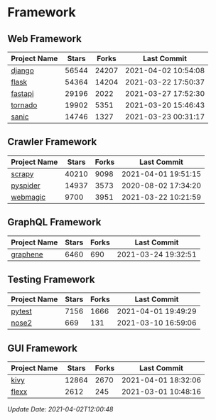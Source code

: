 # Framework

## Web Framework
| Project Name | Stars | Forks | Last Commit |
| ------------ | ----- | ----- | ----------- |
| [django](https://github.com/django/django) | 56544 | 24207 | 2021-04-02 10:54:08 |
| [flask](https://github.com/pallets/flask) | 54364 | 14204 | 2021-03-22 17:50:37 |
| [fastapi](https://github.com/tiangolo/fastapi) | 29196 | 2022 | 2021-03-27 17:52:30 |
| [tornado](https://github.com/tornadoweb/tornado) | 19902 | 5351 | 2021-03-20 15:46:43 |
| [sanic](https://github.com/sanic-org/sanic) | 14746 | 1327 | 2021-03-23 00:31:17 |

## Crawler Framework
| Project Name | Stars | Forks | Last Commit |
| ------------ | ----- | ----- | ----------- |
| [scrapy](https://github.com/scrapy/scrapy) | 40210 | 9098 | 2021-04-01 19:51:15 |
| [pyspider](https://github.com/binux/pyspider) | 14937 | 3573 | 2020-08-02 17:34:20 |
| [webmagic](https://github.com/code4craft/webmagic) | 9700 | 3951 | 2021-03-22 10:21:59 |

## GraphQL Framework
| Project Name | Stars | Forks | Last Commit |
| ------------ | ----- | ----- | ----------- |
| [graphene](https://github.com/graphql-python/graphene) | 6460 | 690 | 2021-03-24 19:32:51 |

## Testing Framework
| Project Name | Stars | Forks | Last Commit |
| ------------ | ----- | ----- | ----------- |
| [pytest](https://github.com/pytest-dev/pytest) | 7156 | 1666 | 2021-04-01 19:49:29 |
| [nose2](https://github.com/nose-devs/nose2) | 669 | 131 | 2021-03-10 16:59:06 |

## GUI Framework
| Project Name | Stars | Forks | Last Commit |
| ------------ | ----- | ----- | ----------- |
| [kivy](https://github.com/kivy/kivy) | 12864 | 2670 | 2021-04-01 18:32:06 |
| [flexx](https://github.com/flexxui/flexx) | 2612 | 245 | 2021-03-01 10:48:16 |

*Update Date: 2021-04-02T12:00:48*
